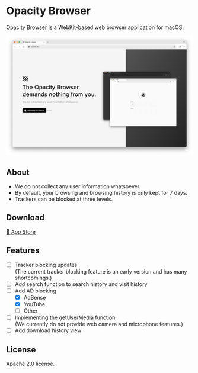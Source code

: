 # Opacity Browser
Opacity Browser is a WebKit-based web browser application for macOS.  

![screenshot](/Readme/screenshot.png)

## About
* We do not collect any user information whatsoever.
* By default, your browsing and browsing history is only kept for 7 days.
* Trackers can be blocked at three levels.

## Download
[ App Store](https://apps.apple.com/us/app/opacity-web-browser/id6502774960)

## Features
- [ ] Tracker blocking updates  
(The current tracker blocking feature is an early version and has many shortcomings.)  
- [ ] Add search function to search history and visit history  
- [ ] Add AD blocking  
  - [x] AdSense
  - [x] YouTube
  - [ ] Other
- [ ] Implementing the getUserMedia function  
(We currently do not provide web camera and microphone features.)  
- [ ] Add download history view  

## License
Apache 2.0 license.